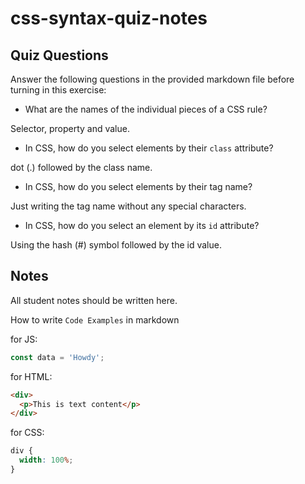 # css-syntax-quiz-notes

## Quiz Questions

Answer the following questions in the provided markdown file before turning in this exercise:

- What are the names of the individual pieces of a CSS rule?

Selector, property and value.

- In CSS, how do you select elements by their `class` attribute?

dot (.) followed by the class name.

- In CSS, how do you select elements by their tag name?

Just writing the tag name without any special characters.

- In CSS, how do you select an element by its `id` attribute?

Using the hash (#) symbol followed by the id value.

## Notes

All student notes should be written here.

How to write `Code Examples` in markdown

for JS:

```javascript
const data = 'Howdy';
```

for HTML:

```html
<div>
  <p>This is text content</p>
</div>
```

for CSS:

```css
div {
  width: 100%;
}
```

